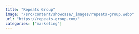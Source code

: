 ```yaml
---
title: "Repeats Group"
image: "/src/content/showcase/_images/repeats-group.webp"
url: "https://repeats-group.com/"
categories: ["marketing"]
---
```

